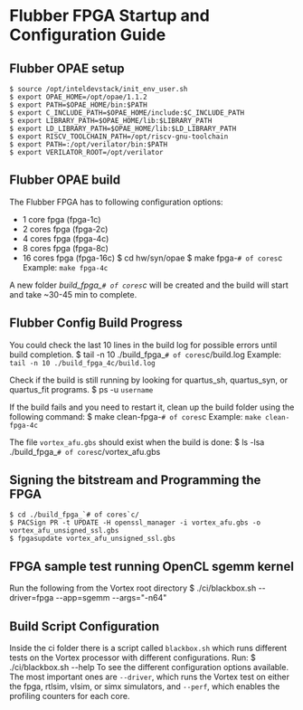 # Flubber FPGA Startup and Configuration Guide 

Flubber OPAE setup
------------------

    $ source /opt/inteldevstack/init_env_user.sh
    $ export OPAE_HOME=/opt/opae/1.1.2
    $ export PATH=$OPAE_HOME/bin:$PATH
    $ export C_INCLUDE_PATH=$OPAE_HOME/include:$C_INCLUDE_PATH
    $ export LIBRARY_PATH=$OPAE_HOME/lib:$LIBRARY_PATH
    $ export LD_LIBRARY_PATH=$OPAE_HOME/lib:$LD_LIBRARY_PATH
    $ export RISCV_TOOLCHAIN_PATH=/opt/riscv-gnu-toolchain
    $ export PATH=:/opt/verilator/bin:$PATH
    $ export VERILATOR_ROOT=/opt/verilator


Flubber OPAE build
------------------

The Flubber FPGA has to following configuration options:
- 1 core fpga (fpga-1c)
- 2 cores fpga (fpga-2c)
- 4 cores fpga (fpga-4c)
- 8 cores fpga (fpga-8c)
- 16 cores fpga (fpga-16c)
    $ cd hw/syn/opae
    $ make fpga-`# of cores`c
Example: `make fpga-4c`

A new folder *build_fpga_`# of cores`c* will be created and the build will start and take ~30-45 min to complete.

Flubber Config Build Progress
-----------------------------

You could check the last 10 lines in the build log for possible errors until build completion.
    $ tail -n 10 ./build_fpga_`# of cores`c/build.log
Example: `tail -n 10 ./build_fpga_4c/build.log`

Check if the build is still running by looking for quartus_sh, quartus_syn, or quartus_fit programs.
    $ ps -u `username`

If the build fails and you need to restart it, clean up the build folder using the following command:
    $ make clean-fpga-`# of cores`c
Example: `make clean-fpga-4c`

The file `vortex_afu.gbs` should exist when the build is done:
    $ ls -lsa ./build_fpga_`# of cores`c/vortex_afu.gbs

Signing the bitstream and Programming the FPGA
----------------------------------------------

    $ cd ./build_fpga_`# of cores`c/
    $ PACSign PR -t UPDATE -H openssl_manager -i vortex_afu.gbs -o vortex_afu_unsigned_ssl.gbs
    $ fpgasupdate vortex_afu_unsigned_ssl.gbs

FPGA sample test running OpenCL sgemm kernel
--------------------------------------------

Run the following from the Vortex root directory
    $ ./ci/blackbox.sh --driver=fpga --app=sgemm --args="-n64"

Build Script Configuration
--------------------------

Inside the ci folder there is a script called `blackbox.sh` which runs different tests on the Vortex processor with different configurations. Run:
    $ ./ci/blackbox.sh --help
To see the different configuration options available.
The most important ones are `--driver`, which runs the Vortex test on either the fpga, rtlsim, vlsim, or simx simulators, and `--perf`, which enables the profiling counters for each core.